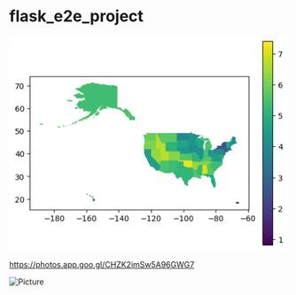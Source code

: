 # flask_e2e_project

![Picture](flask_app/templates/map.png "Text to show on mouseover")


 https://photos.app.goo.gl/CHZK2imSw5A96GWG7


![Picture](https://photos.app.goo.gl/CHZK2imSw5A96GWG7 "Text to show on mouseover")